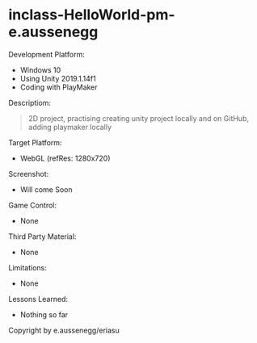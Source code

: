 # inclass-HelloWorld-pm-e.aussenegg

Development Platform: 

  - Windows 10 
  - Using Unity 2019.1.14f1
  - Coding with PlayMaker

Descriptiom: 

> 2D project,
> practising creating unity project
> locally and on GitHub,
> adding playmaker locally

  
Target Platform: 
  - WebGL (refRes: 1280x720) 
  
Screenshot:
  - Will come Soon
  
Game Control: 
  - None

Third Party Material: 
  - None

Limitations: 
  - None

Lessons Learned: 
  - Nothing so far 

Copyright by e.aussenegg/eriasu